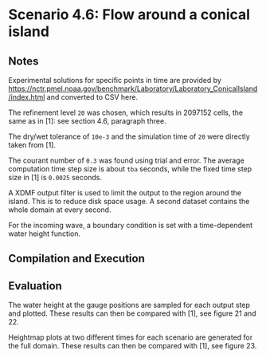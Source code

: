 # Scenario 4.6: Flow around a conical island

## Notes

Experimental solutions for specific points in time are provided by https://nctr.pmel.noaa.gov/benchmark/Laboratory/Laboratory_ConicalIsland/index.html and converted to CSV here.

The refinement level `20` was chosen, which results in 2097152 cells, the same as in [1]: see section 4.6, paragraph three.

The dry/wet tolerance of `10e-3` and the simulation time of `20` were directly taken from [1].

The courant number of `0.3` was found using trial and error. The average computation time step size is about `tba` seconds, while the fixed time step size in [1] is `0.0025` seconds.

A XDMF output filter is used to limit the output to the region around the island. This is to reduce disk space usage. A second dataset contains the whole domain at every second.

For the incoming wave, a boundary condition is set with a time-dependent water height function.

## Compilation and Execution

## Evaluation

The water height at the gauge positions are sampled for each output step and plotted. These results can then be compared with [1], see figure 21 and 22.

Heightmap plots at two different times for each scenario are generated for the full domain. These results can then be compared with [1], see figure 23.
